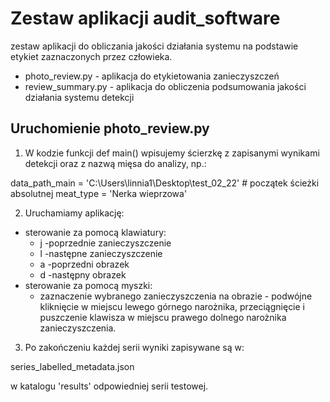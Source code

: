 # Zestaw aplikacji audit_software
zestaw aplikacji do obliczania jakości działania systemu na podstawie etykiet zaznaczonych przez człowieka.
- photo_review.py - aplikacja do etykietowania zanieczyszczeń
- review_summary.py - aplikacja do obliczenia podsumowania jakości działania systemu detekcji
## Uruchomienie photo_review.py
1. W kodzie funkcji def main() wpisujemy ścierzkę z zapisanymi wynikami detekcji oraz z nazwą mięsa do analizy, np.:

data_path_main = 'C:\\Users\\linnia1\\Desktop\\test_02_22'  # początek ścieżki absolutnej
meat_type = 'Nerka wieprzowa'

2. Uruchamiamy aplikację: 
* sterowanie za pomocą klawiatury:
    - j	-poprzednie zanieczyszczenie
    - l	-następne zanieczyszczenie
    - a	-poprzedni obrazek
    - d	-następny obrazek
* sterowanie za pomocą myszki: 
    - zaznaczenie wybranego zanieczyszczenia na obrazie - podwójne kliknięcie w miejscu lewego górnego narożnika, przeciągnięcie i puszczenie klawisza w miejscu prawego dolnego narożnika zanieczyszczenia.

3. Po zakończeniu każdej serii wyniki zapisywane są w:

series_labelled_metadata.json

w katalogu 'results' odpowiedniej serii testowej.